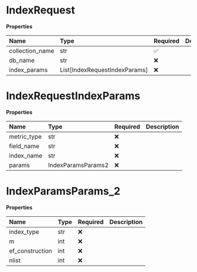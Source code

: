 # IndexRequest

**Properties**

| Name            | Type                          | Required | Description |
| :-------------- | :---------------------------- | :------- | :---------- |
| collection_name | str                           | ✅       |             |
| db_name         | str                           | ❌       |             |
| index_params    | List[IndexRequestIndexParams] | ❌       |             |

# IndexRequestIndexParams

**Properties**

| Name        | Type               | Required | Description |
| :---------- | :----------------- | :------- | :---------- |
| metric_type | str                | ❌       |             |
| field_name  | str                | ❌       |             |
| index_name  | str                | ❌       |             |
| params      | IndexParamsParams2 | ❌       |             |

# IndexParamsParams_2

**Properties**

| Name            | Type | Required | Description |
| :-------------- | :--- | :------- | :---------- |
| index_type      | str  | ❌       |             |
| m               | int  | ❌       |             |
| ef_construction | int  | ❌       |             |
| nlist           | int  | ❌       |             |

<!-- This file was generated by liblab | https://liblab.com/ -->
